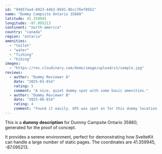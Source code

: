 ```yaml
---
id: "94857aa4-6923-44b2-8b91-8bcc76ef85b1"
name: "Dummy Campsite Ontario 35860"
latitude: 41.359945
longitude: -87.095213
continent: "north-america"
country: "canada"
region: "ontario"
amenities:
  - "toilet"
  - "water"
  - "fishing"
  - "hiking"
images:
  - "https://res.cloudinary.com/demo/image/upload/v1/sample.jpg"
reviews:
  - author: "Dummy Reviewer A"
    date: "2025-01-014"
    rating: 5
    comment: "A nice, quiet dummy spot with some basic amenities."
  - author: "Dummy Reviewer B"
    date: "2025-06-014"
    rating: 4
    comment: "Found it easily. GPS was spot on for this dummy location."
---
```


This is a **dummy description** for Dummy Campsite Ontario 35860, generated for the proof of concept.

It provides a serene environment, perfect for demonstrating how SvelteKit can handle a large number of static pages. The coordinates are 41.359945, -87.095213.

